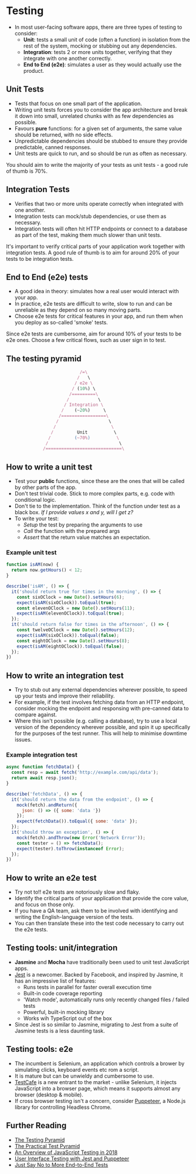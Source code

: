 # Testing

- In most user-facing software apps, there are three types of testing to consider:
  - **Unit**: tests a small unit of code (often a function) in isolation from the rest of the system, mocking or stubbing out any dependencies.
  - **Integration**: tests 2 or more units together, verifying that they integrate with one another correctly.
  - **End to End (e2e)**: simulates a user as they would actually use the product.

<!-- break -->

## Unit Tests

- Tests that focus on one small part of the application.
- Writing unit tests forces you to consider the app architecture and break it down into small, unrelated chunks with as few dependencies as possible.
- Favours **pure** functions: for a given set of arguments, the same value should be returned, with no side effects.
- Unpredictable dependencies should be stubbed to ensure they provide predictable, canned responses.
- Unit tests are quick to run, and so should be run as often as necessary.

You should aim to write the majority of your tests as unit tests - a good rule of thumb is 70%.

<!-- break -->

## Integration Tests

- Verifies that two or more units operate correctly when integrated with one another.
- Integration tests can mock/stub dependencies, or use them as necessary.
- Integration tests will often hit HTTP endpoints or connect to a database as part of the test, making them much slower than unit tests.

It's important to verify critical parts of your application work together with integration tests. A good rule of thumb is to aim for around 20% of your tests to be integration tests.

<!-- break -->

## End to End (e2e) tests

- A good idea in theory: simulates how a real user would interact with your app.
- In practice, e2e tests are difficult to write, slow to run and can be unreliable as they depend on so many moving parts.
- Choose e2e tests for critical features in your app, and run them when you deploy as so-called 'smoke' tests.

Since e2e tests are cumbersome, aim for around 10% of your tests to be e2e ones. Choose a few critical flows, such as user sign in to test.

<!-- break -->

## The testing pyramid

``` js
                            /=\
                           /   \
                          / e2e \
                         / (10%) \
                        /=========\
                       /           \
                      / Integration \
                     /    (~20%)     \
                    /=================\
                   /                   \
                  /                     \
                 /         Unit          \
                /         (~70%)          \
               /                           \
              /=============================\
```

<!-- break -->

## How to write a unit test

- Test your **public** functions, since these are the ones that will be called by other parts of the app.
- Don't test trivial code. Stick to more complex parts, e.g. code with conditional logic.
- Don't tie to the implementation. Think of the function under test as a black box. _If I provide values x and y, will I get z?_
- To write your test:
  - _Setup_ the test by preparing the arguments to use
  - _Call_ the function with the prepared args
  - _Assert_ that the return value matches an expectation.

<!-- break -->

### Example unit test

``` js
function isAM(now) {
  return now.getHours() < 12;
}

describe('isAM', () => {
  it('should return true for times in the morning', () => {
    const sixOClock = new Date().setHours(6);
    expect(isAM(sixOClock)).toEqual(true);
    const elevenOClock = new Date().setHours(11);
    expect(isAM(elevenOClock)).toEqual(true);
  });
  it('should return false for times in the afternoon', () => {
    const twelveOClock = new Date().setHours(12);
    expect(isAM(sixOClock)).toEqual(false);
    const eightOClock = new Date().setHours(8);
    expect(isAM(eightOClock)).toEqual(false);
  });
})
```

<!-- break -->

## How to write an integration test

- Try to stub out any external dependencies wherever possible, to speed up your tests and improve their reliability.
- For example, if the test involves fetching data from an HTTP endpoint, consider mocking the endpoint and responsing with pre-canned data to compare against.
- Where this isn't possible (e.g. calling a database), try to use a local version of the dependency wherever possible, and spin it up specifically for the purposes of the test runner. This will help to minimise downtime issues.

<!-- break -->

### Example integration test

``` js
async function fetchData() {
  const resp = await fetch('http://example.com/api/data');
  return await resp.json();
}

describe('fetchData', () => {
  it('should return the data from the endpoint', () => {
    mock(fetch).andReturn({
      json: () => ({ some: 'data '})
    });
    expect(fetchData()).toEqual({ some: 'data' });
  });
  it('should throw an exception', () => {
    mock(fetch).andThrow(new Error('Network Error'));
    const tester = () => fetchData();
    expect(tester).toThrow(instanceof Error);
  });
})
```

<!-- break -->

## How to write an e2e test

- Try not to!! e2e tests are notoriously slow and flaky.
- Identify the critical parts of your application that provide the core value, and focus on those only.
- If you have a QA team, ask them to be involved with identifying and writing the English-language version of the tests.
- You can then translate these into the test code necessary to carry out the e2e tests.

<!-- break -->

## Testing tools: unit/integration

- **Jasmine** and **Mocha** have traditionally been used to unit test JavaScript apps.
- [Jest](https://facebook.github.io/jest/) is a newcomer. Backed by Facebook, and inspired by Jasmine, it has an impressive list of features:
  - Runs tests in parallel for faster overall execution time
  - Built-in code coverage reporting
  - 'Watch mode', automatically runs only recently changed files / failed tests
  - Powerful, built-in mocking library
  - Works wih TypeScript out of the box
- Since Jest is so similar to Jasmine, migrating to Jest from a suite of Jasmine tests is a less daunting task.

<!-- break -->

## Testing tools: e2e

- The incumbent is Selenium, an application which controls a brower by simulating clicks, keyboard events etc rom a script.
- It is mature but can be unwieldy and cumbersome to use.
- [TestCafe](https://github.com/DevExpress/testcafe) is a new entrant to the market - unlike Selenium, it injects JavaScript into a browser page, which means it supports almost any browser (desktop & mobile).
- If cross browser testing isn't a concern, consider [Puppeteer](https://github.com/GoogleChrome/puppeteer), a Node.js library for controlling Headless Chrome.

<!-- break -->

## Further Reading

- [The Testing Pyramid](http://www.agilenutshell.com/episodes/41-testing-pyramid)
- [The Practical Test Pyramid](https://martinfowler.com/articles/practical-test-pyramid.html)
- [An Overview of JavaScript Testing in 2018](https://medium.com/welldone-software/an-overview-of-javascript-testing-in-2018-f68950900bc3)
- [User Interface Testing with Jest and Puppeteer](https://www.valentinog.com/blog/ui-testing-jest-puppetteer/)
- [Just Say No to More End-to-End Tests](https://testing.googleblog.com/2015/04/just-say-no-to-more-end-to-end-tests.html)